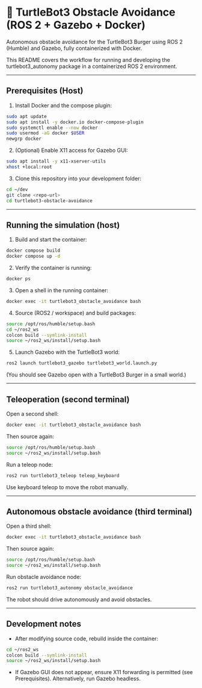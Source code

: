 # 🐢 TurtleBot3 Obstacle Avoidance (ROS 2 + Gazebo + Docker)

Autonomous obstacle avoidance for the TurtleBot3 Burger using ROS 2 (Humble) and Gazebo, fully containerized with Docker.

This README covers the workflow for running and developing the turtlebot3_autonomy package in a containerized ROS 2 environment.

---

## Prerequisites (Host)

1. Install Docker and the compose plugin:
```bash
sudo apt update
sudo apt install -y docker.io docker-compose-plugin
sudo systemctl enable --now docker
sudo usermod -aG docker $USER
newgrp docker
```

2. (Optional) Enable X11 access for Gazebo GUI:
```bash
sudo apt install -y x11-xserver-utils
xhost +local:root
```

3. Clone this repository into your development folder:
```bash
cd ~/dev
git clone <repo-url>
cd turtlebot3-obstacle-avoidance
```

---

## Running the simulation (host)

1. Build and start the container:
```bash
docker compose build
docker compose up -d
```

2. Verify the container is running:
```bash
docker ps
```

3. Open a shell in the running container:
```bash
docker exec -it turtlebot3_obstacle_avoidance bash
```

4. Source (ROS2 / workspace) and build packages:
```bash
source /opt/ros/humble/setup.bash
cd ~/ros2_ws
colcon build --symlink-install
source ~/ros2_ws/install/setup.bash
```

5. Launch Gazebo with the TurtleBot3 world:
```bash
ros2 launch turtlebot3_gazebo turtlebot3_world.launch.py
```
(You should see Gazebo open with a TurtleBot3 Burger in a small world.)

---

## Teleoperation (second terminal)

Open a second shell:
```bash
docker exec -it turtlebot3_obstacle_avoidance bash
```

Then source again:
```bash
source /opt/ros/humble/setup.bash
source ~/ros2_ws/install/setup.bash
```

Run a teleop node:
```bash
ros2 run turtlebot3_teleop teleop_keyboard
```
Use keyboard teleop to move the robot manually.

---

## Autonomous obstacle avoidance (third terminal)

Open a third shell:
```bash
docker exec -it turtlebot3_obstacle_avoidance bash
```

Then source again:
```bash
source /opt/ros/humble/setup.bash
source ~/ros2_ws/install/setup.bash
```

Run obstacle avoidance node:
```bash
ros2 run turtlebot3_autonomy obstacle_avoidance
```
The robot should drive autonomously and avoid obstacles.

---

## Development notes

- After modifying source code, rebuild inside the container:
```bash
cd ~/ros2_ws
colcon build --symlink-install
source ~/ros2_ws/install/setup.bash
```

- If Gazebo GUI does not appear, ensure X11 forwarding is permitted (see Prerequisites). Alternatively, run Gazebo headless.
